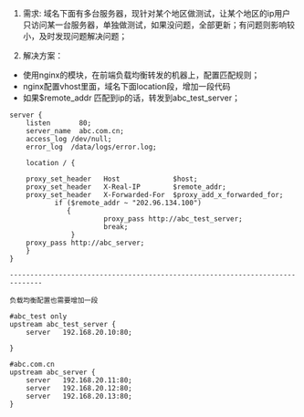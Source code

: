 1. 需求:
域名下面有多台服务器，现针对某个地区做测试，让某个地区的ip用户只访问某一台服务器，单独做测试，如果没问题，全部更新；有问题则影响较小，及时发现问题解决问题；

2. 解决方案：
- 使用nginx的模块，在前端负载均衡转发的机器上，配置匹配规则；
- nginx配置vhost里面，域名下面location段，增加一段代码
- 如果$remote_addr 匹配到ip的话，转发到abc_test_server；

```
server {
    listen       80;
    server_name  abc.com.cn;
    access_log /dev/null;
    error_log  /data/logs/error.log;

    location / {

    proxy_set_header   Host             $host;
    proxy_set_header   X-Real-IP        $remote_addr;
    proxy_set_header   X-Forwarded-For  $proxy_add_x_forwarded_for;
           if ($remote_addr ~ "202.96.134.100")
              {
                       proxy_pass http://abc_test_server;
                       break;
               }
    proxy_pass http://abc_server;
    }
}

------------------------------------------------------------------------------

负载均衡配置也需要增加一段

#abc_test only
upstream abc_test_server {
    server   192.168.20.10:80;

}

#abc.com.cn
upstream abc_server {
    server   192.168.20.11:80;
    server   192.168.20.12:80;
    server   192.168.20.13:80;
}
```
